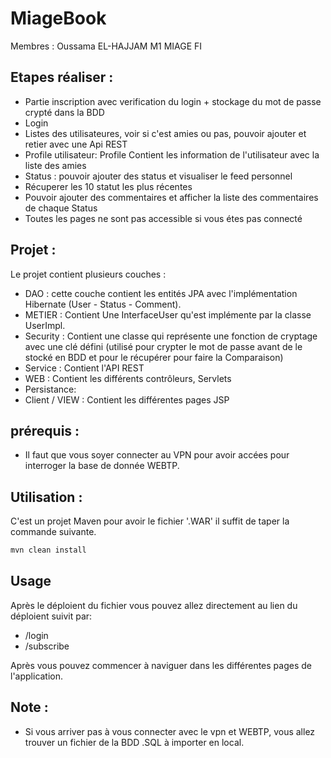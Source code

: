 # MiageBook
Membres : Oussama EL-HAJJAM  M1 MIAGE FI

## Etapes réaliser :
- Partie inscription avec verification du login + stockage du mot de passe crypté dans la BDD
- Login
- Listes des utilisateures, voir si c'est amies ou pas, pouvoir ajouter et retier avec une Api REST
- Profile utilisateur: Profile Contient les information de l'utilisateur avec la liste des amies
- Status : pouvoir ajouter des status et visualiser le feed personnel
- Récuperer les 10 statut les plus récentes
- Pouvoir ajouter des commentaires et afficher la liste des commentaires de chaque Status
- Toutes les pages ne sont pas accessible si vous étes pas connecté

## Projet :
Le projet contient plusieurs couches :
- DAO : cette couche contient les entités JPA avec l'implémentation Hibernate (User - Status - Comment).
- METIER : Contient Une InterfaceUser qu'est implémente par la classe UserImpl.
- Security : Contient une classe qui représente une fonction de cryptage avec une clé défini (utilisé pour crypter le mot de passe avant de le stocké en BDD et pour le récupérer pour faire la Comparaison)
- Service : Contient l'API REST
- WEB : Contient les différents contrôleurs, Servlets
- Persistance:
- Client / VIEW : Contient les différentes pages JSP 

## prérequis :
- Il faut que vous soyer connecter au VPN pour avoir accées pour interroger la base de donnée WEBTP.
## Utilisation :

C'est un projet Maven pour avoir le fichier '.WAR' il suffit de taper la commande suivante.

```bash
mvn clean install
```

## Usage

Après le déploient du fichier vous pouvez allez directement au lien du déploient suivit par:
* /login
* /subscribe

Après vous pouvez commencer à naviguer dans les différentes pages de l'application.

## Note :
- Si vous arriver pas à vous connecter avec le vpn et WEBTP, vous allez trouver un fichier de la BDD .SQL à importer en local.
